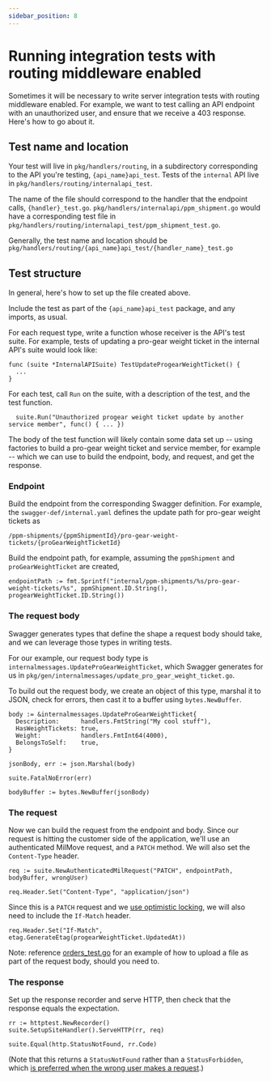 ```yaml
---
sidebar_position: 8
---
```


# Running integration tests with routing middleware enabled

Sometimes it will be necessary to write server integration tests with routing middleware enabled. For example, we want to test calling an API endpoint with an unauthorized user, and ensure that we receive a 403 response. Here's how to go about it.

## Test name and location

Your test will live in `pkg/handlers/routing`, in a subdirectory corresponding to the API you're testing, `{api_name}api_test`. Tests of the `internal` API live in `pkg/handlers/routing/internalapi_test`.

The name of the file should correspond to the handler that the endpoint calls, `{handler}_test.go`. `pkg/handlers/internalapi/ppm_shipment.go` would have a corresponding test file in `pkg/handlers/routing/internalapi_test/ppm_shipment_test.go`.

Generally, the test name and location should be
```pkg/handlers/routing/{api_name}api_test/{handler_name}_test.go```

## Test structure

In general, here's how to set up the file created above.

Include the test as part of the `{api_name}api_test` package, and any imports, as usual.

For each request type, write a function whose receiver is the API's test suite. For example, tests of updating a pro-gear weight ticket in the internal API's suite would look like:

```
func (suite *InternalAPISuite) TestUpdateProgearWeightTicket() {
  ...
}
```

For each test, call `Run` on the suite, with a description of the test, and the test function.

```
  suite.Run("Unauthorized progear weight ticket update by another service member", func() { ... })
```

The body of the test function will likely contain some data set up -- using factories to build a pro-gear weight ticket and service member, for example -- which we can use to build the endpoint, body, and request, and get the response.
### Endpoint

Build the endpoint from the corresponding Swagger definition. For example, the `swagger-def/internal.yaml` defines the update path for pro-gear weight tickets as

```
/ppm-shipments/{ppmShipmentId}/pro-gear-weight-tickets/{proGearWeightTicketId}

```

Build the endpoint path, for example, assuming the `ppmShipment` and `proGearWeightTicket` are created,

```
endpointPath := fmt.Sprintf("internal/ppm-shipments/%s/pro-gear-weight-tickets/%s", ppmShipment.ID.String(), progearWeightTicket.ID.String())
```

### The request body

Swagger generates types that define the shape a request body should take, and we can leverage those types in writing tests.

For our example, our request body type is `internalmessages.UpdateProGearWeightTicket`, which Swagger generates for us in `pkg/gen/internalmessages/update_pro_gear_weight_ticket.go`.

To build out the request body, we create an object of this type, marshal it to JSON, check for errors, then cast it to a buffer using `bytes.NewBuffer`.

```
body := &internalmessages.UpdateProGearWeightTicket{
  Description:      handlers.FmtString("My cool stuff"),
  HasWeightTickets: true,
  Weight:           handlers.FmtInt64(4000),
  BelongsToSelf:    true,
}

jsonBody, err := json.Marshal(body)

suite.FatalNoError(err)

bodyBuffer := bytes.NewBuffer(jsonBody)
```
### The request

Now we can build the request from the endpoint and body. Since our request is hitting the customer side of the application, we'll use an authenticated MilMove request, and a `PATCH` method. We will also set the `Content-Type` header.

```
req := suite.NewAuthenticatedMilRequest("PATCH", endpointPath, bodyBuffer, wrongUser)

req.Header.Set("Content-Type", "application/json")
```

Since this is a `PATCH` request and we [use optimistic locking](https://transcom.github.io/mymove-docs/docs/backend/guides/use-optimistic-locking), we will also need to include the `If-Match` header.

```
req.Header.Set("If-Match", etag.GenerateEtag(progearWeightTicket.UpdatedAt))
```

Note: reference [orders_test.go](https://github.com/transcom/mymove/blob/56590a3b462bc5709be4d5f93e9000188388329a/pkg/handlers/routing/internalapi_test/orders_test.go#L16) for an example of how to upload a file as part of the request body, should you need to.

### The response

Set up the response recorder and serve HTTP, then check that the response equals the expectation.

```
rr := httptest.NewRecorder()
suite.SetupSiteHandler().ServeHTTP(rr, req)

suite.Equal(http.StatusNotFound, rr.Code)
```

(Note that this returns a `StatusNotFound` rather than a `StatusForbidden`, which [is preferred when the wrong user makes a request](https://github.com/transcom/mymove/pull/10938/files#r1240473787).)
